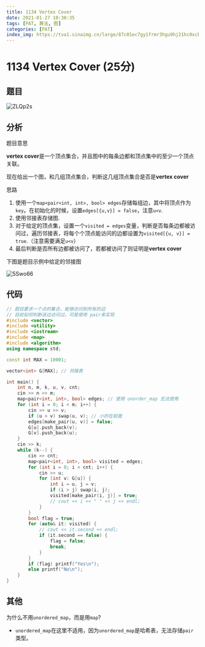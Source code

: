 ```yaml
---
title: 1134 Vertex Cover
date: 2021-01-27 10:30:35
tags: [PAT, 算法, 图]
categories: [PAT]
index_img: https://tva1.sinaimg.cn/large/87c01ec7gy1frmr3hgu9hj21hc0xcb2b.jpg
---
```


# 1134 Vertex Cover (25分)

## 题目

![ZLQp2s](https://gitee.com/yoyhm/oss/raw/master/uPic/ZLQp2s.png)

## 分析

题目意思

**vertex cover**是一个顶点集合，并且图中的每条边都和顶点集中的至少一个顶点关联。

现在给出一个图，和几组顶点集合，判断这几组顶点集合是否是**vertex cover**

思路

1. 使用一个`map<pair<int, int>, bool> edges`存储每组边，其中将顶点作为`key`。在初始化的时候，设置`edges[{u,v}] = false`，注意`u<v`.
2. 使用邻接表存储图.
3. 对于给定的顶点集，设置一个`visited = edges`变量，判断是否每条边都被访问过，遍历邻接表，将每个个顶点能访问的边都设置为`visited[{u, v}] = true`.（注意需要满足`u<v`）
4. 最后判断是否所有边都被访问了，若都被访问了则证明是**vertex cover**

下图是题目示例中给定的邻接图

![5Swo66](https://gitee.com/yoyhm/oss/raw/master/uPic/5Swo66.png)



## 代码

```C++
// 题目要求一个点的集合，能够访问到所有的边
// 目前如何判断该边访问过。可是使用 pair来实现
#include <vector>
#include <utility>
#include <iostream>
#include <map>
#include <algorithm>
using namespace std;

const int MAX = 10001;

vector<int> G[MAX]; // 邻接表

int main() {
    int n, m, k, u, v, cnt;
    cin >> n >> m;
    map<pair<int, int>, bool> edges; // 使用 unorder_map 无法使用
    for (int i = 0; i < m; i++) {
        cin >> u >> v;
        if (u > v) swap(u, v); // 小的在前面
        edges[make_pair(u, v)] = false;
        G[u].push_back(v);
        G[v].push_back(u);
    }
    cin >> k;
    while (k--) {
        cin >> cnt;
        map<pair<int, int>, bool> visited = edges;
        for (int i = 0; i < cnt; i++) {
            cin >> u;
            for (int v: G[u]) {
                int i = u, j = v;
                if (i > j) swap(i, j);
                visited[make_pair(i, j)] = true;
                // cout << i << " " << j << endl;
            }
        }
        bool flag = true;
        for (auto& it: visited) {
            // cout << it.second << endl;
            if (it.second == false) {
                flag = false;
                break;
            }
        }
        if (flag) printf("Yes\n");
        else printf("No\n");
    }
}
```

## 其他

为什么不用`unordered_map`，而是用`map`?

- `unordered_map`在这里不适用，因为`unordered_map`是哈希表，无法存储`pair`类型。
